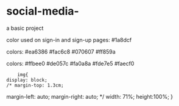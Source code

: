 # social-media-
a basic project 

color used on sign-in and sign-up pages: #1a8dcf

colors: #ea6386 
        #fac6c8
        #070607
        #ff859a


colors: #ffbee0
        #de057c
        #fa0a8a
        #fde7e5
        #faecf0


        img{
    display: block;
    /* margin-top: 1.3cm;
  margin-left: auto;
  margin-right: auto; */
  width: 71%;
  height:100%;
}